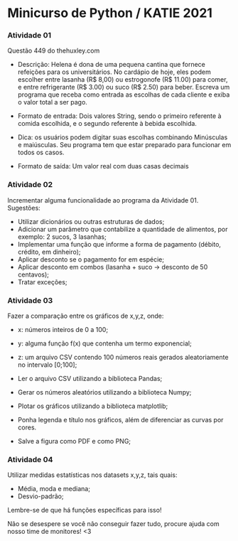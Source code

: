 
# Minicurso de Python / KATIE  2021

### Atividade 01 

Questão 449 do thehuxley.com

- Descrição: Helena é dona de uma pequena cantina que fornece refeições para os universitários. No cardápio de hoje, eles podem escolher entre lasanha (R\$ 8,00) ou estrogonofe (R\$ 11.00) para comer, e entre refrigerante (R\$ 3.00) ou suco (R\$ 2.50) para beber. Escreva um programa que receba como entrada as escolhas de cada cliente e exiba o valor total a ser pago.

- Formato de entrada: Dois valores String, sendo o primeiro referente à comida escolhida, e o segundo referente à bebida escolhida.

- Dica: os usuários podem digitar suas escolhas combinando Minúsculas e maiúsculas. Seu programa tem que estar preparado para funcionar em todos os casos.

- Formato de saída: Um valor real com duas casas decimais

### Atividade 02 

Incrementar alguma funcionalidade ao programa da Atividade 01. Sugestões:

- Utilizar dicionários ou outras estruturas de dados; 
- Adicionar um parâmetro que contabilize a quantidade de alimentos, por exemplo: 2 sucos, 3 lasanhas; 
- Implementar uma função que informe a forma de pagamento (débito, crédito, em dinheiro);
- Aplicar desconto se o pagamento for em espécie;
- Aplicar desconto em combos (lasanha + suco -> desconto de 50 centavos); 
- Tratar exceções;

### Atividade 03

Fazer a comparação entre os gráficos de x,y,z, onde:

- x: números inteiros de 0 a 100;
- y: alguma função f(x) que contenha um termo exponencial;
- z: um arquivo CSV contendo 100 números reais gerados aleatoriamente no intervalo [0;100];

- Ler o arquivo CSV utilizando a biblioteca Pandas;
- Gerar os números aleatórios utilizando a biblioteca Numpy;
- Plotar os gráficos utilizando a biblioteca matplotlib;

- Ponha legenda e título nos gráficos, além de diferenciar as curvas por cores.
- Salve a figura como PDF e como PNG;

### Atividade 04

Utilizar medidas estatísticas nos datasets x,y,z, tais quais:

- Média, moda e mediana;
- Desvio-padrão;

Lembre-se de que há funções específicas para isso!


Não se desespere se você não conseguir fazer tudo, procure ajuda com nosso time de monitores! <3


